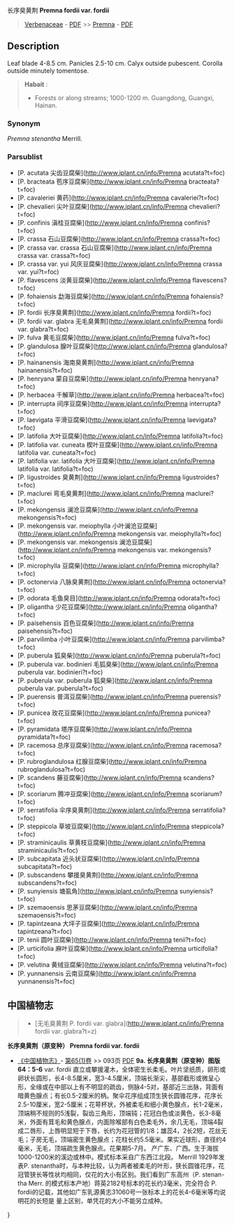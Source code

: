 长序臭黄荆 **Premna fordii var. fordii**

> [Verbenaceae](http://www.iplant.cn/info/Verbenaceae?t=foc) - [PDF](http://www.iplant.cn/foc/pdf/Verbenaceae.pdf) >> [Premna](http://www.iplant.cn/info/Premna?t=foc) - [PDF](http://www.iplant.cn/foc/pdf/Premna.pdf)
## Description

Leaf blade 4-8.5 cm. Panicles 2.5-10 cm. Calyx outside pubescent. Corolla outside minutely tomentose.

> **Habait** : 
>* Forests or along streams; 1000-1200 m. Guangdong, Guangxi, Hainan.

### Synonym
*Premna stenantha* Merrill.

### Parsublist

* [P.  acutata  尖齿豆腐柴](http://www.iplant.cn/info/Premna acutata?t=foc)
* [P.  bracteata  苞序豆腐柴](http://www.iplant.cn/info/Premna bracteata?t=foc)
* [P.  cavaleriei  黄药](http://www.iplant.cn/info/Premna cavaleriei?t=foc)
* [P.  chevalieri  尖叶豆腐柴](http://www.iplant.cn/info/Premna chevalieri?t=foc)
* [P.  confinis  滇桂豆腐柴](http://www.iplant.cn/info/Premna confinis?t=foc)
* [P.  crassa  石山豆腐柴](http://www.iplant.cn/info/Premna crassa?t=foc)
* [P.  crassa var. crassa  石山豆腐柴](http://www.iplant.cn/info/Premna crassa var. crassa?t=foc)
* [P.  crassa var. yui  风庆豆腐柴](http://www.iplant.cn/info/Premna crassa var. yui?t=foc)
* [P.  flavescens  淡黄豆腐柴](http://www.iplant.cn/info/Premna flavescens?t=foc)
* [P.  fohaiensis  勐海豆腐柴](http://www.iplant.cn/info/Premna fohaiensis?t=foc)
* [P.  fordii  长序臭黄荆](http://www.iplant.cn/info/Premna fordii?t=foc)
* [P.  fordii var. glabra  无毛臭黄荆](http://www.iplant.cn/info/Premna fordii var. glabra?t=foc)
* [P.  fulva  黄毛豆腐柴](http://www.iplant.cn/info/Premna fulva?t=foc)
* [P.  glandulosa  腺叶豆腐柴](http://www.iplant.cn/info/Premna glandulosa?t=foc)
* [P.  hainanensis  海南臭黄荆](http://www.iplant.cn/info/Premna hainanensis?t=foc)
* [P.  henryana  蒙自豆腐柴](http://www.iplant.cn/info/Premna henryana?t=foc)
* [P.  herbacea  千解草](http://www.iplant.cn/info/Premna herbacea?t=foc)
* [P.  interrupta  间序豆腐柴](http://www.iplant.cn/info/Premna interrupta?t=foc)
* [P.  laevigata  平滑豆腐柴](http://www.iplant.cn/info/Premna laevigata?t=foc)
* [P.  latifolia  大叶豆腐柴](http://www.iplant.cn/info/Premna latifolia?t=foc)
* [P.  latifolia var. cuneata  楔叶豆腐柴](http://www.iplant.cn/info/Premna latifolia var. cuneata?t=foc)
* [P.  latifolia var. latifolia  大叶豆腐柴](http://www.iplant.cn/info/Premna latifolia var. latifolia?t=foc)
* [P.  ligustroides  臭黄荆](http://www.iplant.cn/info/Premna ligustroides?t=foc)
* [P.  maclurei  弯毛臭黄荆](http://www.iplant.cn/info/Premna maclurei?t=foc)
* [P.  mekongensis  澜沧豆腐柴](http://www.iplant.cn/info/Premna mekongensis?t=foc)
* [P.  mekongensis var. meiophylla  小叶澜沧豆腐柴](http://www.iplant.cn/info/Premna mekongensis var. meiophylla?t=foc)
* [P.  mekongensis var. mekongensis  澜沧豆腐柴](http://www.iplant.cn/info/Premna mekongensis var. mekongensis?t=foc)
* [P.  microphylla  豆腐柴](http://www.iplant.cn/info/Premna microphylla?t=foc)
* [P.  octonervia  八脉臭黄荆](http://www.iplant.cn/info/Premna octonervia?t=foc)
* [P.  odorata  毛鱼臭目](http://www.iplant.cn/info/Premna odorata?t=foc)
* [P.  oligantha  少花豆腐柴](http://www.iplant.cn/info/Premna oligantha?t=foc)
* [P.  paisehensis  百色豆腐柴](http://www.iplant.cn/info/Premna paisehensis?t=foc)
* [P.  parvilimba  小叶豆腐柴](http://www.iplant.cn/info/Premna parvilimba?t=foc)
* [P.  puberula  狐臭柴](http://www.iplant.cn/info/Premna puberula?t=foc)
* [P.  puberula var. bodinieri  毛狐臭柴](http://www.iplant.cn/info/Premna puberula var. bodinieri?t=foc)
* [P.  puberula var. puberula  狐臭柴](http://www.iplant.cn/info/Premna puberula var. puberula?t=foc)
* [P.  puerensis  普洱豆腐柴](http://www.iplant.cn/info/Premna puerensis?t=foc)
* [P.  punicea  玫花豆腐柴](http://www.iplant.cn/info/Premna punicea?t=foc)
* [P.  pyramidata  塔序豆腐柴](http://www.iplant.cn/info/Premna pyramidata?t=foc)
* [P.  racemosa  总序豆腐柴](http://www.iplant.cn/info/Premna racemosa?t=foc)
* [P.  rubroglandulosa  红腺豆腐柴](http://www.iplant.cn/info/Premna rubroglandulosa?t=foc)
* [P.  scandens  藤豆腐柴](http://www.iplant.cn/info/Premna scandens?t=foc)
* [P.  scoriarum  腾冲豆腐柴](http://www.iplant.cn/info/Premna scoriarum?t=foc)
* [P.  serratifolia  伞序臭黄荆](http://www.iplant.cn/info/Premna serratifolia?t=foc)
* [P.  steppicola  草坡豆腐柴](http://www.iplant.cn/info/Premna steppicola?t=foc)
* [P.  straminicaulis  草黄枝豆腐柴](http://www.iplant.cn/info/Premna straminicaulis?t=foc)
* [P.  subcapitata  近头状豆腐柴](http://www.iplant.cn/info/Premna subcapitata?t=foc)
* [P.  subscandens  攀援臭黄荆](http://www.iplant.cn/info/Premna subscandens?t=foc)
* [P.  sunyiensis  塘虱角](http://www.iplant.cn/info/Premna sunyiensis?t=foc)
* [P.  szemaoensis  思茅豆腐柴](http://www.iplant.cn/info/Premna szemaoensis?t=foc)
* [P.  tapintzeana  大坪子豆腐柴](http://www.iplant.cn/info/Premna tapintzeana?t=foc)
* [P.  tenii  圆叶豆腐柴](http://www.iplant.cn/info/Premna tenii?t=foc)
* [P.  urticifolia  麻叶豆腐柴](http://www.iplant.cn/info/Premna urticifolia?t=foc)
* [P.  velutina  黄绒豆腐柴](http://www.iplant.cn/info/Premna velutina?t=foc)
* [P.  yunnanensis  云南豆腐柴](http://www.iplant.cn/info/Premna yunnanensis?t=foc)

## 中国植物志

> * [无毛臭黄荆  P.  fordii var. glabra](http://www.iplant.cn/info/Premna fordii var. glabra?t=z)

**长序臭黄荆（原变种） Premna fordii var. fordii**

* [《中国植物志》](http://www.iplant.cn/frps)- [第65(1)卷](http://www.iplant.cn/frps/vol/65(1)) >> 093页 [PDF](http://www.iplant.cn/frps/pdf/65(1)/093.pdf)
**9a. 长序臭黄荆（原变种）图版64：5-6**
var. fordii
直立或攀援灌木，全体密生长柔毛。叶片坚纸质，卵形或卵状长圆形，长4-8.5厘米，宽3-4.5厘米，顶端长渐尖，基部截形或微呈心形，全缘或在中部以上有不明显的疏齿，侧脉4-5对，基部近三出脉，背面有暗黄色腺点；有长0.5-2厘米的柄。聚伞花序组成顶生狭长圆锥花序，花序长2.5-10厘米，宽2-5厘米；花萼杯状，外被柔毛和细小黄色腺点，长1-2毫米，顶端稍不规则的5浅裂，裂齿三角形，顶端钝；花冠白色或淡黄色，长3-8毫米，外面有茸毛和黄色腺点，内面除喉部有白色柔毛外，余几无毛，顶端4裂成二唇形，上唇明显短于下唇，长约为花冠管的1/8；雄蕊4，2长2短，花丝无毛；子房无毛，顶端密生黄色腺点；花柱长约5.5毫米。果实近球形，直径约4毫米，无毛，顶端疏生黄色腺点。花果期5-7月。
产广东、广西。生于海拔1000-1200米的溪边或林中。模式标本采自广东西江北段。
Merrill 1929年发表P. stenantha时，与本种比较，认为两者被柔毛的叶形，狭长圆锥花序，花冠管狭长等性状均相同，仅花的大小有区别。我们看到广东高州（P. stenan-tha Merr. 的模式标本产地）蒋英2182号标本的花长约3毫米，完全符合 P. fordii的记载，其他如广东乳源黄志31060号一张标本上的花长4-6毫米等均说明花的长短是 量上区别，单凭花的大小不能另立成种。

}